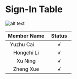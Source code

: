 # Sign-In Table

![alt text](https://github.com/xuning28/FDA_project_group_XN/raw/master/img/sign_in.jpeg)

| **Member Name** |   **Status**   |
|:---------------:|:--------------:|
| Yuzhu Cai       |       √        |
| Hongchi Li      |       √        |
| Xu Ning         |       √        |
| Zheng Xue       |       √        |

